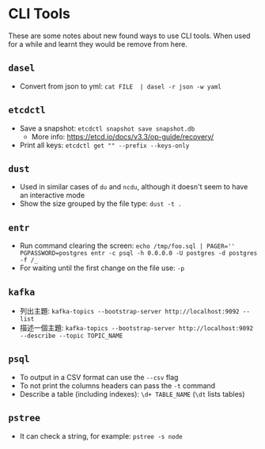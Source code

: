 # CLI Tools

These are some notes about new found ways to use CLI tools. When used for a
while and learnt they would be remove from here.

## `dasel`

- Convert from json to yml: `cat FILE  | dasel -r json -w yaml`

## `etcdctl`

- Save a snapshot: `etcdctl snapshot save snapshot.db`
    - More info: https://etcd.io/docs/v3.3/op-guide/recovery/
- Print all keys: `etcdctl get "" --prefix --keys-only`

## `dust`

- Used in similar cases of  `du` and `ncdu`, although it doesn't seem to have an interactive mode
- Show the size grouped by the file type: `dust -t .`

## `entr`

- Run command clearing the screen: `echo /tmp/foo.sql | PAGER='' PGPASSWORD=postgres entr -c psql -h 0.0.0.0 -U postgres -d postgres -f /_`
- For waiting until the first change on the file use: `-p`

## `kafka`

- 列出主題: `kafka-topics --bootstrap-server http://localhost:9092 --list`
- 描述一個主題: `kafka-topics --bootstrap-server http://localhost:9092 --describe --topic TOPIC_NAME`

## `psql`

- To output in a CSV format can use the `--csv` flag
- To not print the columns headers can pass the `-t` command
- Describe a table (including indexes): `\d+ TABLE_NAME` (`\dt` lists tables)

## `pstree`

- It can check a string, for example: `pstree -s node`
